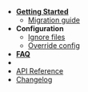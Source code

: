 -   [**Getting Started**](getting-started)
    -   [Migration guide](migrate-guide)
-   **Configuration**
    -   [Ignore files](ignore-files)
    -   [Override config](overrides)
-   [**FAQ**](faq)
-   &nbsp;
-   [API Reference](api)
-   [Changelog](CHANGELOG)
